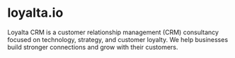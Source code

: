 # loyalta.io
Loyalta CRM is a customer relationship management (CRM) consultancy focused on technology, strategy, and customer loyalty. We help businesses build stronger connections and grow with their customers.

